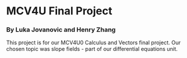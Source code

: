 # MCV4U Final Project
### By Luka Jovanovic and Henry Zhang

This project is for our MCV4U0 Calculus and Vectors final project.
Our chosen topic was slope fields - part of our differential equations unit.
